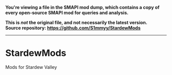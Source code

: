 **You're viewing a file in the SMAPI mod dump, which contains a copy of every open-source SMAPI mod
for queries and analysis.**

**This is _not_ the original file, and not necessarily the latest version.**  
**Source repository: https://github.com/S1mmyy/StardewMods**

----

# StardewMods
Mods for Stardew Valley
